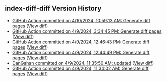 ## index-diff-diff Version History

* [GitHub Action committed on 4/10/2024, 10:59:13 AM: Generate diff pages](https://github.com/DanGahanCGI/DanGahanCGI.github.io/commit/6b737de7fe38ff42a10198ce060250333741702c) ([View diff](https://github.com/DanGahanCGI/DanGahanCGI.github.io/compare/e80b761f7ac13110f1d7b18c01f4ea63cd892741...6b737de7fe38ff42a10198ce060250333741702c))
* [GitHub Action committed on 4/9/2024, 3:34:45 PM: Generate diff pages](https://github.com/DanGahanCGI/DanGahanCGI.github.io/commit/78a43219088e2dc57a967260348684153f6548fd) ([View diff](https://github.com/DanGahanCGI/DanGahanCGI.github.io/compare/3d09ccf432e58008c18ac6fb3f1974a30b2c113c...78a43219088e2dc57a967260348684153f6548fd))
* [GitHub Action committed on 4/9/2024, 12:46:43 PM: Generate diff pages](https://github.com/DanGahanCGI/DanGahanCGI.github.io/commit/3bf39260d05bbc684b853e1490cc6c39092c35cd) ([View diff](https://github.com/DanGahanCGI/DanGahanCGI.github.io/compare/8c030498e1101eb53d549a031af88c13b9143e72...3bf39260d05bbc684b853e1490cc6c39092c35cd))
* [GitHub Action committed on 4/9/2024, 12:44:49 PM: Generate diff pages](https://github.com/DanGahanCGI/DanGahanCGI.github.io/commit/65feeaa2a2939b708f16c5139eaa092ad18fb013) ([View diff](https://github.com/DanGahanCGI/DanGahanCGI.github.io/compare/aa76dec990faa062fb2b0bd1eb4fd85328823cbb...65feeaa2a2939b708f16c5139eaa092ad18fb013))
* [DanGahan committed on 4/9/2024, 11:35:50 AM: updated](https://github.com/DanGahanCGI/DanGahanCGI.github.io/commit/0fe30118150f900534ecf5706b6cb1b404cc60d6) ([View diff](https://github.com/DanGahanCGI/DanGahanCGI.github.io/compare/9d680aff3d3ef48c70bfeaf45cecd42f2848c031...0fe30118150f900534ecf5706b6cb1b404cc60d6))
* [GitHub Action committed on 4/9/2024, 11:34:02 AM: Generate diff pages](https://github.com/DanGahanCGI/DanGahanCGI.github.io/commit/9d680aff3d3ef48c70bfeaf45cecd42f2848c031) ([View diff](https://github.com/DanGahanCGI/DanGahanCGI.github.io/compare/166f95ec54e1f97b915f3c627feec952d0d1d2c7...9d680aff3d3ef48c70bfeaf45cecd42f2848c031))
